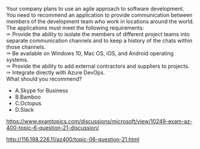 Your company plans to use an agile approach to software development.<br/>You need to recommend an application to provide communication between members of the development team who work in locations around the world. The applications must meet the following requirements:<br/>✑ Provide the ability to isolate the members of different project teams into separate communication channels and to keep a history of the chats within those channels.<br/>✑ Be available on Windows 10, Mac OS, iOS, and Android operating systems.<br/>✑ Provide the ability to add external contractors and suppliers to projects.<br/>✑ Integrate directly with Azure DevOps.<br/>What should you recommend?<br/><ul><li class="multi-choice-item"><span class="multi-choice-letter" data-choice-letter="A">A.</span>Skype for Business</li><li class="multi-choice-item"><span class="multi-choice-letter" data-choice-letter="B">B.</span>Bamboo</li><li class="multi-choice-item"><span class="multi-choice-letter" data-choice-letter="C">C.</span>Octopus</li><li class="multi-choice-item correct-hidden"><span class="multi-choice-letter" data-choice-letter="D">D.</span>Slack</li></ul><p><a href="https://www.examtopics.com/discussions/microsoft/view/10249-exam-az-400-topic-6-question-21-discussion/">https://www.examtopics.com/discussions/microsoft/view/10249-exam-az-400-topic-6-question-21-discussion/</a></p><p><a href="http://116.198.226.11/az400/topic-06-question-21.html">http://116.198.226.11/az400/topic-06-question-21.html</a></p><script src="https://giscus.app/client.js"                    data-repo="azsamples/az204"                    data-repo-id="R_kgDOMRXzDQ"                    data-category="General"                    data-category-id="DIC_kwDOMRXzDc4Cgi27"                    data-mapping="pathname"                    data-strict="0"                    data-reactions-enabled="0"                    data-emit-metadata="0"                    data-input-position="bottom"                    data-theme="preferred_color_scheme"                    data-lang="en"                    crossorigin="anonymous"                    async>                    </script>